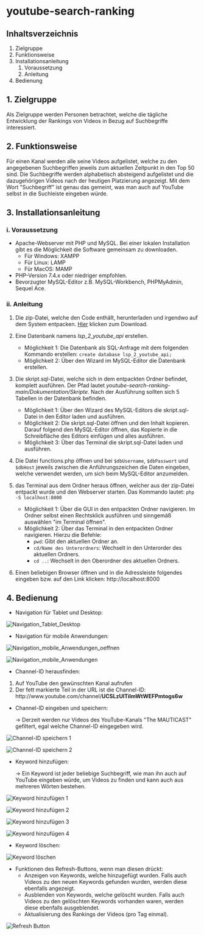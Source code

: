 # youtube-search-ranking



## Inhaltsverzeichnis

1. Zielgruppe
2. Funktionsweise
3. Installationsanleitung
    1. Voraussetzung
    2. Anleitung
4. Bedienung




## 1. Zielgruppe

Als Zielgruppe werden Personen betrachtet, welche die tägliche Entwicklung der Rankings von Videos in Bezug auf Suchbegriffe interessiert.



## 2. Funktionsweise

Für einen Kanal werden alle seine Videos aufgelistet, welche zu den angegebenen Suchbegriffen jeweils zum aktuellen Zeitpunkt in den Top 50 sind. Die Suchbegriffe werden alphabetisch absteigend aufgelistet und die dazugehörigen Videos nach der heutigen Platzierung angezeigt. Mit dem Wort "Suchbegriff" ist genau das gemeint, was man auch auf YouTube selbst in die Suchleiste eingeben würde.



## 3. Installationsanleitung


### i. Voraussetzung

- Apache-Webserver mit PHP und MySQL. Bei einer lokalen Installation gibt es die Möglichkeit die Software gemeinsam zu downloaden.
    - Für Windows: XAMPP
    - Für Linux: LAMP
    - Für MacOS: MAMP
- PHP-Version 7.4.x oder niedriger empfohlen.
- Bevorzugter MySQL-Editor z.B. MySQL-Workbench, PHPMyAdmin, Sequel Ace.


### ii. Anleitung

1. Die zip-Datei, welche den Code enthält, herunterladen und irgendwo auf dem System entpacken. [Hier](https://github.com//LukasScharnhorst/youtube-search-ranking/archive/refs/heads/main.zip) klicken zum Download.

2. Eine Datenbank namens *lsp_2_youtube_api* erstellen.
    - Möglichkeit 1: Die Datenbank als SQL-Anfrage mit dem folgenden Kommando erstellen: `create database lsp_2_youtube_api;`
    - Möglichkeit 2: Über den Wizard im MySQL-Editor die Datenbank erstellen.

2. Die skript.sql-Datei, welche sich in dem entpackten Ordner befindet, komplett ausführen. Der Pfad lautet *youtube-search-ranking-main/Dokumentation/Skripte*. Nach der Ausführung sollten sich 5 Tabellen in der Datenbank befinden.
    - Möglichkeit 1: Über den Wizard des MySQL-Editors die skript.sql-Datei in den Editor laden und ausführen.
    - Möglichkeit 2: Die skript.sql-Datei öffnen und den Inhalt kopieren. Darauf folgend den MySQL-Editor öffnen, das Kopierte in die Schreibfläche des Editors einfügen und alles ausführen.
    - Möglichkeit 3: Über das Terminal die skript.sql-Datei laden und ausführen.

3. Die Datei functions.php öffnen und bei `$dbUsername`, `$dbPasswort` und `$dbHost` jeweils zwischen die Anführungszeichen die Daten eingeben, welche verwendet werden, um sich beim MySQL-Editor anzumelden.

4. das Terminal aus dem Ordner heraus öffnen, welcher aus der zip-Datei entpackt wurde und den Webserver starten. Das Kommando lautet: `php -S localhost:8000`
    - Möglichkeit 1: Über die GUI in den entpackten Ordner navigieren. Im Ordner selbst einen Rechtsklick ausführen und sinngemäß auswählen "im Terminal öffnen".
    - Möglichkeit 2: Über das Terminal in den entpackten Ordner navigieren. Hierzu die Befehle:
        - `pwd`: Gibt den aktuellen Ordner an.
        - `cd/Name des Unterordners`: Wechselt in den Unterorder des aktuellen Ordners.
        - `cd ..`: Wechselt in den Oberordner des aktuellen Ordners.

5. Einen beliebigen Browser öffnen und in die Adressleiste folgendes eingeben bzw. auf den Link klicken: http://localhost:8000



## 4. Bedienung

- Navigation für Tablet und Desktop:

![Navigation_Tablet_Desktop](https://github.com/LukasScharnhorst/youtube-search-ranking/blob/main/Bilder/Navigation_Tablet_Desktop.png)

- Navigation für mobile Anwendungen:

![Navigation_mobile_Anwendungen_oeffnen](https://github.com/LukasScharnhorst/youtube-search-ranking/blob/main/Bilder/Navigation_mobile_Anwendungen_oeffnen.png)

![Navigation_mobile_Anwendungen](https://github.com/LukasScharnhorst/youtube-search-ranking/blob/main/Bilder/Navigation_mobile_Anwendungen.png)

- Channel-ID herausfinden:

1. Auf YouTube den gewünschten Kanal aufrufen
2. Der fett markierte Teil in der URL ist die Channel-ID: ht<span>tp://</span>ww<span>w.youtube.com</span>/channel/**UCSLzUlTiImWtWEFPmtogs6w**

- Channel-ID eingeben und speichern:

    -> Derzeit werden nur Videos des YouTube-Kanals "The MAUTICAST" gefiltert, egal welche Channel-ID eingegeben wird.

![Channel-ID speichern 1](https://github.com/LukasScharnhorst/youtube-search-ranking/blob/main/Bilder/Channel-ID_speichern_1.png)

![Channel-ID speichern 2](https://github.com/LukasScharnhorst/youtube-search-ranking/blob/main/Bilder/Channel-ID_speichern_2.png)

- Keyword hinzufügen:

    -> Ein Keyword ist jeder beliebige Suchbegriff, wie man ihn auch auf YouTube eingeben würde, um Videos zu finden und kann auch aus mehreren Wörten bestehen.

![Keyword hinzufügen 1](https://github.com/LukasScharnhorst/youtube-search-ranking/blob/main/Bilder/Keyword_hinzufuegen_1.png)

![Keyword hinzufügen 2](https://github.com/LukasScharnhorst/youtube-search-ranking/blob/main/Bilder/Keyword_hinzufuegen_2.png)

![Keyword hinzufügen 3](https://github.com/LukasScharnhorst/youtube-search-ranking/blob/main/Bilder/Keyword_hinzufuegen_3.png)

![Keyword hinzufügen 4](https://github.com/LukasScharnhorst/youtube-search-ranking/blob/main/Bilder/Keyword_hinzufuegen_4.png)

- Keyword löschen:

![Keyword löschen](https://github.com/LukasScharnhorst/youtube-search-ranking/blob/main/Bilder/Keyword_loeschen.png)

- Funktionen des Refresh-Buttons, wenn man diesen drückt:
    - Anzeigen von Keywords, welche hinzugefügt wurden. Falls auch Videos zu den neuen Keywords gefunden wurden, werden diese ebenfalls angezeigt.
    - Ausblenden von Keywords, welche gelöscht wurden.  Falls auch Videos zu den gelöschten Keywords vorhanden waren, werden diese ebenfalls ausgeblendet.
    - Aktualisierung des Rankings der Videos (pro Tag einmal).

![Refresh Button](https://github.com/LukasScharnhorst/youtube-search-ranking/blob/main/Bilder/Refresh-Button.png)
